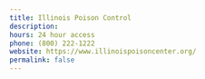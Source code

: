 ```yaml
---
title: Illinois Poison Control
description:
hours: 24 hour access
phone: (800) 222-1222
website: https://www.illinoispoisoncenter.org/
permalink: false
---
```

